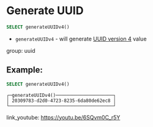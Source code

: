 # Generate UUID

```sql
SELECT generateUUIDv4()
```

- `generateUUIDv4` - will generate [UUID version 4](https://clickhouse.com/docs/en/sql-reference/functions/uuid-functions/#uuid-function-generate) value

group: uuid

## Example: 
```sql
SELECT generateUUIDv4()
```
```
┌─generateUUIDv4()─────────────────────┐
│ 20309783-d2d0-4723-8235-6da80de62ec8 │
└──────────────────────────────────────┘
```

link_youtube: https://youtu.be/6SQvm0C_r5Y
